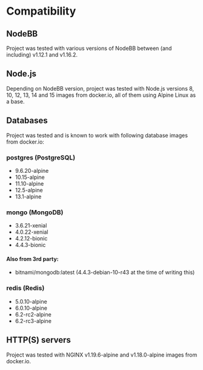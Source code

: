 Compatibility
=============

## NodeBB

Project was tested with various versions of NodeBB between (and including) v1.12.1 and v1.16.2.

## Node.js

Depending on NodeBB version, project was tested with Node.js versions 8, 10, 12, 13, 14 and 15
images from docker.io, all of them using Alpine Linux as a base.

## Databases

Project was tested and is known to work with following database images from docker.io:

### postgres (PostgreSQL)

- 9.6.20-alpine
- 10.15-alpine
- 11.10-alpine
- 12.5-alpine
- 13.1-alpine

### mongo (MongoDB)

- 3.6.21-xenial
- 4.0.22-xenial
- 4.2.12-bionic
- 4.4.3-bionic

#### Also from 3rd party:

- bitnami/mongodb:latest (4.4.3-debian-10-r43 at the time of writing this)

### redis (Redis)

- 5.0.10-alpine
- 6.0.10-alpine
- 6.2-rc2-alpine
- 6.2-rc3-alpine

## HTTP(S) servers

Project was tested with NGINX v1.19.6-alpine and v1.18.0-alpine images from docker.io.
